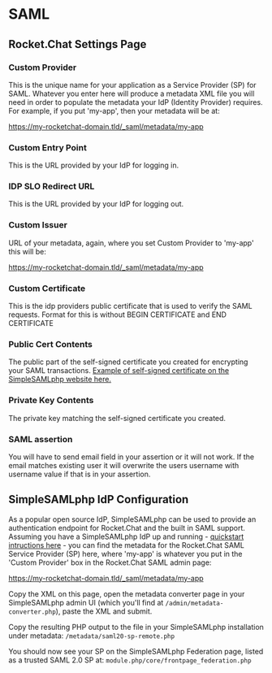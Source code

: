 # SAML

## Rocket.Chat Settings Page

### Custom Provider

This is the unique name for your application as a Service Provider (SP) for SAML. Whatever you enter here will produce a metadata XML file you will need in order to populate the metadata your IdP (Identity Provider) requires. For example, if you put 'my-app', then your metadata will be at:

https://my-rocketchat-domain.tld/_saml/metadata/my-app

### Custom Entry Point

This is the URL provided by your IdP for logging in.

### IDP SLO Redirect URL

This is the URL provided by your IdP for logging out.

### Custom Issuer

URL of your metadata, again, where you set Custom Provider to 'my-app' this will be:

https://my-rocketchat-domain.tld/_saml/metadata/my-app

### Custom Certificate

This is the idp providers public certificate that is used to verify the SAML requests. Format for this is without BEGIN CERTIFICATE and END CERTIFICATE


### Public Cert Contents

The public part of the self-signed certificate you created for encrypting your SAML transactions. [Example of self-signed certificate on the SimpleSAMLphp website here.](https://simplesamlphp.org/docs/stable/simplesamlphp-sp#section_1_1) 

### Private Key Contents

The private key matching the self-signed certificate you created.

### SAML assertion

You will have to send email field in your assertion or it will not work. If the email matches existing user it will overwrite the users username with username value if that is in your assertion. 

## SimpleSAMLphp IdP Configuration

As a popular open source IdP, SimpleSAMLphp can be used to provide an authentication endpoint for Rocket.Chat and the built in SAML support. Assuming you have a SimpleSAMLphp IdP up and running - [quickstart intructions here](https://simplesamlphp.org/docs/stable/simplesamlphp-idp) - you can find the metadata for the Rocket.Chat SAML Service Provider (SP) here, where 'my-app' is whatever you put in the 'Custom Provider' box in the Rocket.Chat SAML admin page:

https://my-rocketchat-domain.tld/_saml/metadata/my-app

Copy the XML on this page, open the metadata converter page in your SimpleSAMLphp admin UI (which you'll find at `/admin/metadata-converter.php`), paste the XML and submit.

Copy the resulting PHP output to the file in your SimpleSAMLphp installation under metadata: `/metadata/saml20-sp-remote.php`

You should now see your SP on the SimpleSAMLphp Federation page, listed as a trusted SAML 2.0 SP at: `module.php/core/frontpage_federation.php`
